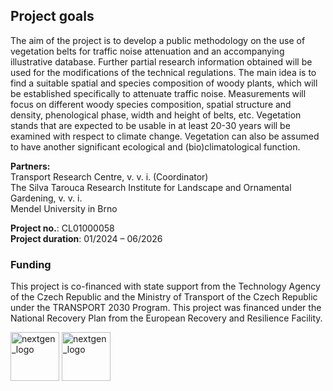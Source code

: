 <!-- This is a comment -->
<!-- Use two spaces to breake line -->
<!-- **bold**, *italic*, # header 1, ## header 2 ... -->
<!-- Enter empty line before table to render it correctly -->


## Project goals   

The aim of the project is to develop a public methodology on the use of vegetation belts for traffic noise attenuation and an accompanying illustrative database. Further partial research information obtained will be used for the modifications of the technical regulations. The main idea is to find a suitable spatial and species composition of woody plants, which will be established specifically to attenuate traffic noise. Measurements will focus on different woody species composition, spatial structure and density, phenological phase, width and height of belts, etc. Vegetation stands that are expected to be usable in at least 20-30 years will be examined with respect to climate change. Vegetation can also be assumed to have another significant ecological and (bio)climatological function.  


**Partners:**  
Transport Research Centre, v. v. i. (Coordinator)  
The Silva Tarouca Research Institute for Landscape and Ornamental Gardening, v. v. i.  
Mendel University in Brno  

**Project no.**: CL01000058  
**Project duration**: 01/2024 – 06/2026  

### **Funding**  

This project is co-financed with state support from the Technology Agency of the Czech Republic and the Ministry of Transport of the Czech Republic under the TRANSPORT 2030 Program. This project was financed under the National Recovery Plan from the European Recovery and Resilience Facility.  

<img src="https://github.com/VUKOZ-OEL/AKUVEG/blob/main/docs/assets/images/nextgen_logo.jpg?raw=true" height="78" alt="nextgen_logo">  <img src="https://github.com/VUKOZ-OEL/AKUVEG/blob/main/docs/assets/images/tacr_logo.png?raw=true" height="78" alt="nextgen_logo">  

